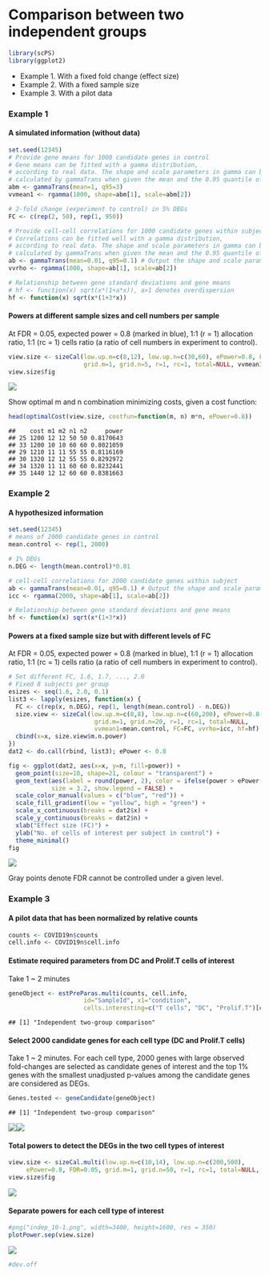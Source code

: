 Comparison between two independent groups
================

``` r
library(scPS)
library(ggplot2)
```

- Example 1. With a fixed fold change (effect size)
- Example 2. With a fixed sample size
- Example 3. With a pilot data

### Example 1

#### A simulated information (without data)

``` r
set.seed(12345)
# Provide gene means for 1000 candidate genes in control
# Gene means can be fitted with a gamma distribution, 
# according to real data. The shape and scale parameters in gamma can be
# calculated by gammaTrans when given the mean and the 0.95 quantile of gene means.
abm <- gammaTrans(mean=1, q95=3)
vvmean1 <- rgamma(1000, shape=abm[1], scale=abm[2])

# 2-fold change (experiment to control) in 5% DEGs
FC <- c(rep(2, 50), rep(1, 950))

# Provide cell-cell correlations for 1000 candidate genes within subject
# Correlations can be fitted well with a gamma distribution, 
# according to real data. The shape and scale parameters in gamma can be
# calculated by gammaTrans when given the mean and the 0.95 quantile of ICCs.
ab <- gammaTrans(mean=0.01, q95=0.1) # Output the shape and scale parameters.
vvrho <- rgamma(1000, shape=ab[1], scale=ab[2])

# Relationship between gene standard deviations and gene means
# hf <- function(x) sqrt(x*(1+a*x)), a>1 denotes overdispersion
hf <- function(x) sqrt(x*(1+3*x))
```

#### Powers at different sample sizes and cell numbers per sample

At FDR = 0.05, expected power = 0.8 (marked in blue), 1:1 (r = 1)
allocation ratio, 1:1 (rc = 1) cells ratio (a ratio of cell numbers in
experiment to control).

``` r
view.size <- sizeCal(low.up.m=c(8,12), low.up.n=c(30,60), ePower=0.8, FDR=0.05,
                     grid.m=1, grid.n=5, r=1, rc=1, total=NULL, vvmean1, FC, vvrho, hf)
view.size$fig
```

![](scPS_indep_files/figure-gfm/2-1.png)<!-- -->

Show optimal m and n combination minimizing costs, given a cost
function:

``` r
head(optimalCost(view.size, costfun=function(m, n) m*n, ePower=0.8))
```

    ##    cost m1 m2 n1 n2     power
    ## 25 1200 12 12 50 50 0.8170643
    ## 33 1200 10 10 60 60 0.8021059
    ## 29 1210 11 11 55 55 0.8116169
    ## 30 1320 12 12 55 55 0.8292972
    ## 34 1320 11 11 60 60 0.8232441
    ## 35 1440 12 12 60 60 0.8381663

### Example 2

#### A hypothesized information

``` r
set.seed(12345)
# means of 2000 candidate genes in control
mean.control <- rep(1, 2000)

# 1% DEGs
n.DEG <- length(mean.control)*0.01

# cell-cell correlations for 2000 candidate genes within subject
ab <- gammaTrans(mean=0.01, q95=0.1) # Output the shape and scale parameters.
icc <- rgamma(2000, shape=ab[1], scale=ab[2])

# Relationship between gene standard deviations and gene means
hf <- function(x) sqrt(x*(1+3*x))
```

#### Powers at a fixed sample size but with different levels of FC

At FDR = 0.05, expected power = 0.8 (marked in blue), 1:1 (r = 1)
allocation ratio, 1:1 (rc = 1) cells ratio (a ratio of cell numbers in
experiment to control).

``` r
# Set different FC, 1.6, 1.7, ..., 2.0
# Fixed 8 subjects per group 
esizes <- seq(1.6, 2.0, 0.1)
list3 <- lapply(esizes, function(x) {
  FC <- c(rep(x, n.DEG), rep(1, length(mean.control) - n.DEG))
  size.view <- sizeCal(low.up.m=c(8,8), low.up.n=c(60,200), ePower=0.8, FDR=0.05,
                        grid.m=1, grid.n=20, r=1, rc=1, total=NULL,
                        vvmean1=mean.control, FC=FC, vvrho=icc, hf=hf)
  cbind(x=x, size.view$m.n.power)
})
dat2 <- do.call(rbind, list3); ePower <- 0.8
```

``` r
fig <- ggplot(dat2, aes(x=x, y=n, fill=power)) +
  geom_point(size=10, shape=21, colour = "transparent") +
  geom_text(aes(label = round(power, 2), color = ifelse(power > ePower, "blue", "red"), fontface=2),
            size = 3.2, show.legend = FALSE) +
  scale_color_manual(values = c("blue", "red")) +
  scale_fill_gradient(low = "yellow", high = "green") +
  scale_x_continuous(breaks = dat2$x) +
  scale_y_continuous(breaks = dat2$n) +
  xlab("Effect size (FC)") +
  ylab("No. of cells of interest per subject in control") +
  theme_minimal()
fig
```

![](scPS_indep_files/figure-gfm/5-1.png)<!-- -->

Gray points denote FDR cannot be controlled under a given level.

### Example 3

#### A pilot data that has been normalized by relative counts

``` r
counts <- COVID19n$counts
cell.info <- COVID19n$cell.info
```

#### Estimate required parameters from DC and Prolif.T cells of interest

Take 1 ~ 2 minutes

``` r
geneObject <- estPreParas.multi(counts, cell.info,
                     id="SampleId", x1="condition",
                     cells.interesting=c("T cells", "DC", "Prolif.T")[c(2,3)])
```

    ## [1] "Independent two-group comparison"

#### Select 2000 candidate genes for each cell type (DC and Prolif.T cells)

Take 1 ~ 2 minutes. For each cell type, 2000 genes with large observed
fold-changes are selected as candidate genes of interest and the top 1%
genes with the smallest unadjusted p-values among the candidate genes
are considered as DEGs.

``` r
Genes.tested <- geneCandidate(geneObject)
```

    ## [1] "Independent two-group comparison"

![](scPS_indep_files/figure-gfm/8-1.png)<!-- -->![](scPS_indep_files/figure-gfm/8-2.png)<!-- -->

#### Total powers to detect the DEGs in the two cell types of interest

``` r
view.size <- sizeCal.multi(low.up.m=c(10,14), low.up.n=c(200,500),
     ePower=0.8, FDR=0.05, grid.m=1, grid.n=50, r=1, rc=1, total=NULL, Genes.tested)
view.size$fig
```

![](scPS_indep_files/figure-gfm/9-1.png)<!-- -->

#### Separate powers for each cell type of interest

``` r
#png("indep_10-1.png", width=3400, height=1600, res = 350)
plotPower.sep(view.size)
```

![](scPS_indep_files/figure-gfm/10-1.png)<!-- -->

``` r
#dev.off
```
